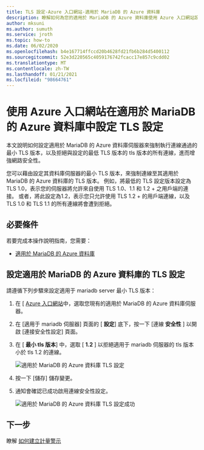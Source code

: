 ```yaml
---
title: TLS 設定-Azure 入口網站-適用於 MariaDB 的 Azure 資料庫
description: 瞭解如何為您的適用於 MariaDB 的 Azure 資料庫使用 Azure 入口網站設定 TLS 設定
author: mksuni
ms.author: sumuth
ms.service: jroth
ms.topic: how-to
ms.date: 06/02/2020
ms.openlocfilehash: b4e167714ffccd20b4628fd21fb6b284d5400112
ms.sourcegitcommit: 52e3d220565c4059176742fcacc17e857c9cdd02
ms.translationtype: MT
ms.contentlocale: zh-TW
ms.lasthandoff: 01/21/2021
ms.locfileid: "98664761"
---
```

# <a name="configuring-tls-settings-in-azure-database-for-mariadb-using-azure-portal"></a>使用 Azure 入口網站在適用於 MariaDB 的 Azure 資料庫中設定 TLS 設定

本文說明如何設定適用於 MariaDB 的 Azure 資料庫伺服器來強制執行連線通過的最小 TLS 版本，以及拒絕與設定的最低 TLS 版本的 tls 版本的所有連線，進而增強網路安全性。

您可以藉由設定其資料庫伺服器的最小 TLS 版本，來強制連線至其適用於 MariaDB 的 Azure 資料庫的 TLS 版本。 例如，將最低的 TLS 設定版本設定為 TLS 1.0，表示您的伺服器將允許來自使用 TLS 1.0、1.1 和 1.2 + 之用戶端的連接。 或者，將此設定為1.2，表示您只允許使用 TLS 1.2 + 的用戶端連線，以及 TLS 1.0 和 TLS 1.1 的所有連線將會遭到拒絕。

## <a name="prerequisites"></a>必要條件

若要完成本操作說明指南，您需要：

* [適用於 MariaDB 的 Azure 資料庫](quickstart-create-mariaDB-server-database-using-azure-portal.md)

## <a name="set-tls-configurations-for-azure-database-for-mariadb"></a>設定適用於 MariaDB 的 Azure 資料庫的 TLS 設定

請遵循下列步驟來設定適用于 mariadb server 最小 TLS 版本：

1. 在 [ [Azure 入口網站](https://portal.azure.com/)中，選取您現有的適用於 MariaDB 的 Azure 資料庫伺服器。

1. 在 [適用于 mariadb 伺服器] 頁面的 [ **設定**] 底下，按一下 [連線 **安全性** ] 以開啟 [連接安全性設定] 頁面。

1. 在 [ **最小 tls 版本**] 中，選取 [ **1.2** ] 以拒絕適用于 mariadb 伺服器的 tls 版本小於 tls 1.2 的連線。

    ![適用於 MariaDB 的 Azure 資料庫 TLS 設定](./media/howto-tls-configurations/tls-configurations.png)

1. 按一下 [儲存] 儲存變更。

1. 通知會確認已成功啟用連線安全性設定。

    ![適用於 MariaDB 的 Azure 資料庫 TLS 設定成功](./media/howto-tls-configurations/tls-configurations-success.png)

## <a name="next-steps"></a>下一步

瞭解 [如何建立計量警示](howto-alert-metric.md)